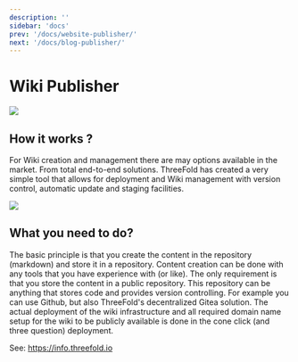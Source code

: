 ```yaml
---
description: ''
sidebar: 'docs'
prev: '/docs/website-publisher/'
next: '/docs/blog-publisher/'
---
```


# Wiki Publisher

![](./wiki_browser.png)

## How it works ?

For Wiki creation and management there are may options available in the market.  From total end-to-end solutions.  ThreeFold has created a very simple tool that allows for deployment and Wiki management with version control, automatic update and staging facilities.

![](./wiki_deployment.png)


## What you need to do?

The basic principle is that you create the content in the repository (markdown) and store it in a repository.  Content creation can be done with any tools that you have experience with (or like). The only requirement is that you store the content in a public repository. This repository can be anything that stores code and provides version controlling.  For example you can use Github, but also ThreeFold's decentralized Gitea solution.  The actual deployment of the wiki infrastructure and all required domain name setup for the wiki to be publicly available is done in the cone click (and three question) deployment.

See: https://info.threefold.io

<!-- 
### Deploy

create widget which does following,
widget needs to be here in iframe

- [ ] size: small/mid/large
  - small limited amount of visitors per month
  - large ...
- [ ] location (mention more locations coming soon)
  - Ghent
  - Vienna
- [ ] name
  - name as used in solution (in the webui and on web)
- [ ] domain (name is prefix of this)
  - ava.tf
  - 3x0.me
  - refit.earth
  - co30.org
  - ninja.tf
  - base.tf
  - tf9.io
- [ ] git url
  - check in wizard git url works
- [ ] sshkey yes/no
  - if yes, ask sshkey for remote login

  - always deploy on ipv6 public
  - always deploy on webgateway


## Manual

- link to manual (TODO: check good enough)

 -->
